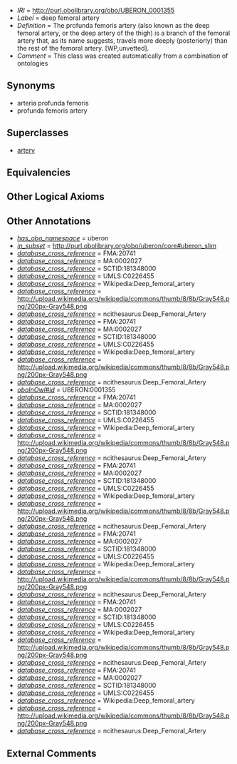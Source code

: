  * *IRI* = http://purl.obolibrary.org/obo/UBERON_0001355
 * *Label* = deep femoral artery
 * *Definition* = The profunda femoris artery (also known as the deep femoral artery, or the deep artery of the thigh) is a branch of the femoral artery that, as its name suggests, travels more deeply (posteriorly) than the rest of the femoral artery. [WP,unvetted].
 * *Comment* = This class was created automatically from a combination of ontologies

## Synonyms

 * arteria profunda femoris
 * profunda femoris artery

## Superclasses

 * [artery](../../UBERON/37/UBERON_0001637.md)

## Equivalencies


## Other Logical Axioms


## Other Annotations

 * *[has_obo_namespace](../../ce/oboInOwl#hasOBONamespace.md)* = uberon
 * *[in_subset](../../et/oboInOwl#inSubset.md)* = http://purl.obolibrary.org/obo/uberon/core#uberon_slim
 * *[database_cross_reference](../../ef/oboInOwl#hasDbXref.md)* = FMA:20741
 * *[database_cross_reference](../../ef/oboInOwl#hasDbXref.md)* = MA:0002027
 * *[database_cross_reference](../../ef/oboInOwl#hasDbXref.md)* = SCTID:181348000
 * *[database_cross_reference](../../ef/oboInOwl#hasDbXref.md)* = UMLS:C0226455
 * *[database_cross_reference](../../ef/oboInOwl#hasDbXref.md)* = Wikipedia:Deep_femoral_artery
 * *[database_cross_reference](../../ef/oboInOwl#hasDbXref.md)* = http://upload.wikimedia.org/wikipedia/commons/thumb/8/8b/Gray548.png/200px-Gray548.png
 * *[database_cross_reference](../../ef/oboInOwl#hasDbXref.md)* = ncithesaurus:Deep_Femoral_Artery
 * *[database_cross_reference](../../ef/oboInOwl#hasDbXref.md)* = FMA:20741
 * *[database_cross_reference](../../ef/oboInOwl#hasDbXref.md)* = MA:0002027
 * *[database_cross_reference](../../ef/oboInOwl#hasDbXref.md)* = SCTID:181348000
 * *[database_cross_reference](../../ef/oboInOwl#hasDbXref.md)* = UMLS:C0226455
 * *[database_cross_reference](../../ef/oboInOwl#hasDbXref.md)* = Wikipedia:Deep_femoral_artery
 * *[database_cross_reference](../../ef/oboInOwl#hasDbXref.md)* = http://upload.wikimedia.org/wikipedia/commons/thumb/8/8b/Gray548.png/200px-Gray548.png
 * *[database_cross_reference](../../ef/oboInOwl#hasDbXref.md)* = ncithesaurus:Deep_Femoral_Artery
 * *[oboInOwl#id](../../id/oboInOwl#id.md)* = UBERON:0001355
 * *[database_cross_reference](../../ef/oboInOwl#hasDbXref.md)* = FMA:20741
 * *[database_cross_reference](../../ef/oboInOwl#hasDbXref.md)* = MA:0002027
 * *[database_cross_reference](../../ef/oboInOwl#hasDbXref.md)* = SCTID:181348000
 * *[database_cross_reference](../../ef/oboInOwl#hasDbXref.md)* = UMLS:C0226455
 * *[database_cross_reference](../../ef/oboInOwl#hasDbXref.md)* = Wikipedia:Deep_femoral_artery
 * *[database_cross_reference](../../ef/oboInOwl#hasDbXref.md)* = http://upload.wikimedia.org/wikipedia/commons/thumb/8/8b/Gray548.png/200px-Gray548.png
 * *[database_cross_reference](../../ef/oboInOwl#hasDbXref.md)* = ncithesaurus:Deep_Femoral_Artery
 * *[database_cross_reference](../../ef/oboInOwl#hasDbXref.md)* = FMA:20741
 * *[database_cross_reference](../../ef/oboInOwl#hasDbXref.md)* = MA:0002027
 * *[database_cross_reference](../../ef/oboInOwl#hasDbXref.md)* = SCTID:181348000
 * *[database_cross_reference](../../ef/oboInOwl#hasDbXref.md)* = UMLS:C0226455
 * *[database_cross_reference](../../ef/oboInOwl#hasDbXref.md)* = Wikipedia:Deep_femoral_artery
 * *[database_cross_reference](../../ef/oboInOwl#hasDbXref.md)* = http://upload.wikimedia.org/wikipedia/commons/thumb/8/8b/Gray548.png/200px-Gray548.png
 * *[database_cross_reference](../../ef/oboInOwl#hasDbXref.md)* = ncithesaurus:Deep_Femoral_Artery
 * *[database_cross_reference](../../ef/oboInOwl#hasDbXref.md)* = FMA:20741
 * *[database_cross_reference](../../ef/oboInOwl#hasDbXref.md)* = MA:0002027
 * *[database_cross_reference](../../ef/oboInOwl#hasDbXref.md)* = SCTID:181348000
 * *[database_cross_reference](../../ef/oboInOwl#hasDbXref.md)* = UMLS:C0226455
 * *[database_cross_reference](../../ef/oboInOwl#hasDbXref.md)* = Wikipedia:Deep_femoral_artery
 * *[database_cross_reference](../../ef/oboInOwl#hasDbXref.md)* = http://upload.wikimedia.org/wikipedia/commons/thumb/8/8b/Gray548.png/200px-Gray548.png
 * *[database_cross_reference](../../ef/oboInOwl#hasDbXref.md)* = ncithesaurus:Deep_Femoral_Artery
 * *[database_cross_reference](../../ef/oboInOwl#hasDbXref.md)* = FMA:20741
 * *[database_cross_reference](../../ef/oboInOwl#hasDbXref.md)* = MA:0002027
 * *[database_cross_reference](../../ef/oboInOwl#hasDbXref.md)* = SCTID:181348000
 * *[database_cross_reference](../../ef/oboInOwl#hasDbXref.md)* = UMLS:C0226455
 * *[database_cross_reference](../../ef/oboInOwl#hasDbXref.md)* = Wikipedia:Deep_femoral_artery
 * *[database_cross_reference](../../ef/oboInOwl#hasDbXref.md)* = http://upload.wikimedia.org/wikipedia/commons/thumb/8/8b/Gray548.png/200px-Gray548.png
 * *[database_cross_reference](../../ef/oboInOwl#hasDbXref.md)* = ncithesaurus:Deep_Femoral_Artery
 * *[database_cross_reference](../../ef/oboInOwl#hasDbXref.md)* = FMA:20741
 * *[database_cross_reference](../../ef/oboInOwl#hasDbXref.md)* = MA:0002027
 * *[database_cross_reference](../../ef/oboInOwl#hasDbXref.md)* = SCTID:181348000
 * *[database_cross_reference](../../ef/oboInOwl#hasDbXref.md)* = UMLS:C0226455
 * *[database_cross_reference](../../ef/oboInOwl#hasDbXref.md)* = Wikipedia:Deep_femoral_artery
 * *[database_cross_reference](../../ef/oboInOwl#hasDbXref.md)* = http://upload.wikimedia.org/wikipedia/commons/thumb/8/8b/Gray548.png/200px-Gray548.png
 * *[database_cross_reference](../../ef/oboInOwl#hasDbXref.md)* = ncithesaurus:Deep_Femoral_Artery

## External Comments

